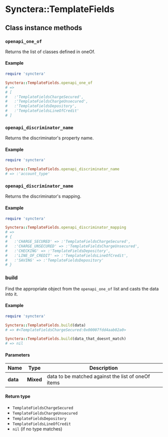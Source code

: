 # Synctera::TemplateFields

## Class instance methods

### `openapi_one_of`

Returns the list of classes defined in oneOf.

#### Example

```ruby
require 'synctera'

Synctera::TemplateFields.openapi_one_of
# =>
# [
#   :'TemplateFieldsChargeSecured',
#   :'TemplateFieldsChargeUnsecured',
#   :'TemplateFieldsDepository',
#   :'TemplateFieldsLineOfCredit'
# ]
```

### `openapi_discriminator_name`

Returns the discriminator's property name.

#### Example

```ruby
require 'synctera'

Synctera::TemplateFields.openapi_discriminator_name
# => :'account_type'
```

### `openapi_discriminator_name`

Returns the discriminator's mapping.

#### Example

```ruby
require 'synctera'

Synctera::TemplateFields.openapi_discriminator_mapping
# =>
# {
#   :'CHARGE_SECURED' => :'TemplateFieldsChargeSecured',
#   :'CHARGE_UNSECURED' => :'TemplateFieldsChargeUnsecured',
#   :'CHECKING' => :'TemplateFieldsDepository',
#   :'LINE_OF_CREDIT' => :'TemplateFieldsLineOfCredit',
#   :'SAVING' => :'TemplateFieldsDepository'
# }
```

### build

Find the appropriate object from the `openapi_one_of` list and casts the data into it.

#### Example

```ruby
require 'synctera'

Synctera::TemplateFields.build(data)
# => #<TemplateFieldsChargeSecured:0x00007fdd4aab02a0>

Synctera::TemplateFields.build(data_that_doesnt_match)
# => nil
```

#### Parameters

| Name | Type | Description |
| ---- | ---- | ----------- |
| **data** | **Mixed** | data to be matched against the list of oneOf items |

#### Return type

- `TemplateFieldsChargeSecured`
- `TemplateFieldsChargeUnsecured`
- `TemplateFieldsDepository`
- `TemplateFieldsLineOfCredit`
- `nil` (if no type matches)

